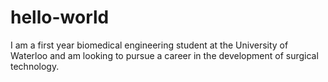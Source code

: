 # hello-world

I am a first year biomedical engineering student at the University of Waterloo and am looking to pursue a career in the development of surgical technology. 

